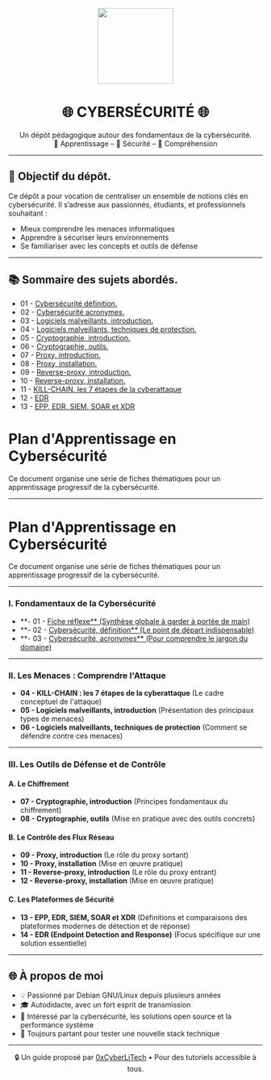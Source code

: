 <p align="center">
  <img src="https://avatars.githubusercontent.com/u/167217017?s=400&u=d983b9423c4eb8cdb9bfe8b14f505be5c894d6bc&v=4" width="150" />
</p>

<h1 align="center">🌐 CYBERSÉCURITÉ 🌐</h1>

<p align="center">
  Un dépôt pédagogique autour des fondamentaux de la cybersécurité.<br>
  📘 Apprentissage – 🔐 Sécurité – 🧠 Compréhension
</p>

---
<h2 align="left">🎯 Objectif du dépôt.</h2>

Ce dépôt a pour vocation de centraliser un ensemble de notions clés en cybersécurité. Il s’adresse aux passionnés, étudiants, et professionnels souhaitant :

- Mieux comprendre les menaces informatiques
- Apprendre à sécuriser leurs environnements
- Se familiariser avec les concepts et outils de défense

---

<h2 align="left">📚 Sommaire des sujets abordés.</h2>

- 01 - [Cybersécurité définition.](CYBERSECURITE-definition.md)
- 02 - [Cybersécurité acronymes.](CYBERSECURITE-ACRONYMES.md)
- 03 - [Logiciels malveillants, introduction.](CYBERSECURITE-LOGICIELS-MALVEILLANTS-introduction.md)
- 04 - [Logiciels malveillants, techniques de protection.](CYBERSECURITE-LOGICIELS-MALVEILLANTS-techniques_de_protection.md)
- 05 - [Cryptographie, introduction.](CYBERSECURITE-CRYPTOGRAPHIE-introduction.md)
- 06 - [Cryptographie, outils.](CYBERSECURITE-CRYPTOGRAPHIE-outils.md)
- 07 - [Proxy, introduction.](CYBERSECURITE-PROXY-introduction.md)
- 08 - [Proxy, installation.](CYBERSECURITE-PROXY-installation.md)
- 09 - [Reverse-proxy, introduction.](CYBERSECURITE-REVERSE-PROXY-introduction.md)
- 10 - [Reverse-proxy, installation.](CYBERSECURITE-REVERSE-PROXY-installation.md)
- 11 - [KILL-CHAIN, les 7 étapes de la cyberattaque](CYBERSECURITE-KILL-CHAIN.md)
- 12 - [EDR](CYBERSECURITE-EDR.md)
- 13 - [EPP, EDR, SIEM, SOAR et XDR](CYBERSECURITE-EPP-EDR-SIEM-SOAR-et-XDR-comprendre-la-différence-entre-ces-acronymes.md)

# Plan d'Apprentissage en Cybersécurité

Ce document organise une série de fiches thématiques pour un apprentissage progressif de la cybersécurité.

---

# Plan d'Apprentissage en Cybersécurité

Ce document organise une série de fiches thématiques pour un apprentissage progressif de la cybersécurité.

---

### **I. Fondamentaux de la Cybersécurité**

* **- 01 - [Fiche réflexe** (Synthèse globale à garder à portée de main)]()
* **- 02 - [Cybersécurité, définition** (Le point de départ indispensable)]()
* **- 03 - [Cybersécurité, acronymes** (Pour comprendre le jargon du domaine)]()

---

### **II. Les Menaces : Comprendre l'Attaque**

* **04 - KILL-CHAIN : les 7 étapes de la cyberattaque** (Le cadre conceptuel de l'attaque)
* **05 - Logiciels malveillants, introduction** (Présentation des principaux types de menaces)
* **06 - Logiciels malveillants, techniques de protection** (Comment se défendre contre ces menaces)

---

### **III. Les Outils de Défense et de Contrôle**

#### **A. Le Chiffrement**
* **07 - Cryptographie, introduction** (Principes fondamentaux du chiffrement)
* **08 - Cryptographie, outils** (Mise en pratique avec des outils concrets)

#### **B. Le Contrôle des Flux Réseau**
* **09 - Proxy, introduction** (Le rôle du proxy sortant)
* **10 - Proxy, installation** (Mise en œuvre pratique)
* **11 - Reverse-proxy, introduction** (Le rôle du proxy entrant)
* **12 - Reverse-proxy, installation** (Mise en œuvre pratique)

#### **C. Les Plateformes de Sécurité**
* **13 - EPP, EDR, SIEM, SOAR et XDR** (Définitions et comparaisons des plateformes modernes de détection et de réponse)
* **14 - EDR (Endpoint Detection and Response)** (Focus spécifique sur une solution essentielle)
---

## 🌐 À propos de moi

- 💡 Passionné par Debian GNU/Linux depuis plusieurs années
- 🎓 Autodidacte, avec un fort esprit de transmission
- 🔐 Intéressé par la cybersécurité, les solutions open source et la performance système
- 🧪 Toujours partant pour tester une nouvelle stack technique

---

<p align="center">
  🔒 Un guide proposé par <a href="https://github.com/0xCyberLiTech">0xCyberLiTech</a> • Pour des tutoriels accessible à tous.
</p>
